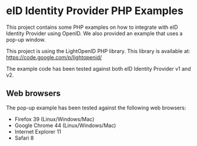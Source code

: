 # eID Identity Provider PHP Examples

This project contains some PHP examples on how to integrate with eID Identity Provider using OpenID.
We also provided an example that uses a pop-up window.

This project is using the LightOpenID PHP library.
This library is available at: https://code.google.com/p/lightopenid/

The example code has been tested against both eID Identity Provider v1 and v2.

## Web browsers

The pop-up example has been tested against the following web browsers:
* Firefox 39 (Linux/Windows/Mac)
* Google Chrome 44 (Linux/Windows/Mac)
* Internet Explorer 11
* Safari 8